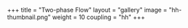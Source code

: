 +++
title = "Two-phase Flow"
layout = "gallery"
image = "hh-thumbnail.png"
weight = 10
coupling = "hh"
+++
